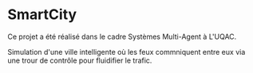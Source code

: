 # SmartCity

Ce projet a été réalisé dans le cadre Systèmes Multi-Agent à L'UQAC.

Simulation d'une ville intelligente où les feux commniquent entre eux via une trour de contrôle pour fluidifier le trafic.